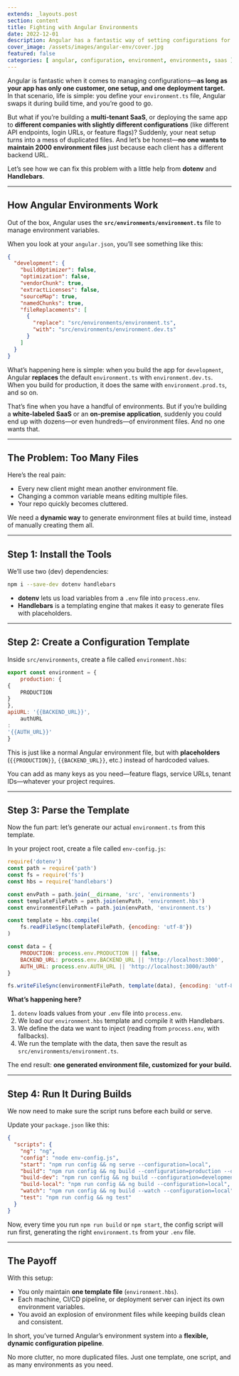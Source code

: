 ```yaml
---
extends: _layouts.post
section: content
title: Fighting with Angular Environments
date: 2022-12-01
description: Angular has a fantastic way of setting configurations for our application if our application has only one company as its users. But, what if we need to deploy our application, with different variables each time?
cover_image: /assets/images/angular-env/cover.jpg
featured: false
categories: [ angular, configuration, environment, environments, saas ]
---
```


Angular is fantastic when it comes to managing configurations—**as long as your app has only one customer, one setup,
and one deployment target.** In that scenario, life is simple: you define your `environment.ts` file, Angular swaps it
during build time, and you’re good to go.

But what if you’re building a **multi-tenant SaaS**, or deploying the same app to **different companies with slightly
different configurations** (like different API endpoints, login URLs, or feature flags)? Suddenly, your neat setup turns
into a mess of duplicated files. And let’s be honest—**no one wants to maintain 2000 environment files** just because
each client has a different backend URL.

Let’s see how we can fix this problem with a little help from **dotenv** and **Handlebars**.

---

## How Angular Environments Work

Out of the box, Angular uses the **`src/environments/environment.ts`** file to manage environment variables.

When you look at your `angular.json`, you’ll see something like this:

```json
{
  "development": {
    "buildOptimizer": false,
    "optimization": false,
    "vendorChunk": true,
    "extractLicenses": false,
    "sourceMap": true,
    "namedChunks": true,
    "fileReplacements": [
      {
        "replace": "src/environments/environment.ts",
        "with": "src/environments/environment.dev.ts"
      }
    ]
  }
}
```

What’s happening here is simple: when you build the app for `development`, Angular **replaces** the default
`environment.ts` with `environment.dev.ts`. When you build for production, it does the same with `environment.prod.ts`,
and so on.

That’s fine when you have a handful of environments. But if you’re building a **white-labeled SaaS** or an **on-premise
application**, suddenly you could end up with dozens—or even hundreds—of environment files. And no one wants that.

---

## The Problem: Too Many Files

Here’s the real pain:

* Every new client might mean another environment file.
* Changing a common variable means editing multiple files.
* Your repo quickly becomes cluttered.

We need a **dynamic way** to generate environment files at build time, instead of manually creating them all.

---

## Step 1: Install the Tools

We’ll use two (dev) dependencies:

```bash
npm i --save-dev dotenv handlebars
```

* **dotenv** lets us load variables from a `.env` file into `process.env`.
* **Handlebars** is a templating engine that makes it easy to generate files with placeholders.

---

## Step 2: Create a Configuration Template

Inside `src/environments`, create a file called `environment.hbs`:

```javascript
export const environment = {
    production: {
{
    PRODUCTION
}
},
apiURL: '{{BACKEND_URL}}',
    authURL
:
'{{AUTH_URL}}'
}
```

This is just like a normal Angular environment file, but with **placeholders** (`{{PRODUCTION}}`, `{{BACKEND_URL}}`,
etc.) instead of hardcoded values.

You can add as many keys as you need—feature flags, service URLs, tenant IDs—whatever your project requires.

---

## Step 3: Parse the Template

Now the fun part: let’s generate our actual `environment.ts` from this template.

In your project root, create a file called `env-config.js`:

```javascript
require('dotenv')
const path = require('path')
const fs = require('fs')
const hbs = require('handlebars')

const envPath = path.join(__dirname, 'src', 'environments')
const templateFilePath = path.join(envPath, 'environment.hbs')
const environmentFilePath = path.join(envPath, 'environment.ts')

const template = hbs.compile(
    fs.readFileSync(templateFilePath, {encoding: 'utf-8'})
)

const data = {
    PRODUCTION: process.env.PRODUCTION || false,
    BACKEND_URL: process.env.BACKEND_URL || 'http://localhost:3000',
    AUTH_URL: process.env.AUTH_URL || 'http://localhost:3000/auth'
}

fs.writeFileSync(environmentFilePath, template(data), {encoding: 'utf-8'})
```

**What’s happening here?**

1. `dotenv` loads values from your `.env` file into `process.env`.
2. We load our `environment.hbs` template and compile it with Handlebars.
3. We define the data we want to inject (reading from `process.env`, with fallbacks).
4. We run the template with the data, then save the result as `src/environments/environment.ts`.

The end result: **one generated environment file, customized for your build.**

---

## Step 4: Run It During Builds

We now need to make sure the script runs before each build or serve.

Update your `package.json` like this:

```json
{
  "scripts": {
    "ng": "ng",
    "config": "node env-config.js",
    "start": "npm run config && ng serve --configuration=local",
    "build": "npm run config && ng build --configuration=production --output-hashing=all",
    "build-dev": "npm run config && ng build --configuration=development --output-hashing=all",
    "build-local": "npm run config && ng build --configuration=local",
    "watch": "npm run config && ng build --watch --configuration=local",
    "test": "npm run config && ng test"
  }
}
```

Now, every time you run `npm run build` or `npm start`, the config script will run first, generating the right
`environment.ts` from your `.env` file.

---

## The Payoff

With this setup:

* You only maintain **one template file** (`environment.hbs`).
* Each machine, CI/CD pipeline, or deployment server can inject its own environment variables.
* You avoid an explosion of environment files while keeping builds clean and consistent.

In short, you’ve turned Angular’s environment system into a **flexible, dynamic configuration pipeline**.

No more clutter, no more duplicated files. Just one template, one script, and as many environments as you need.
